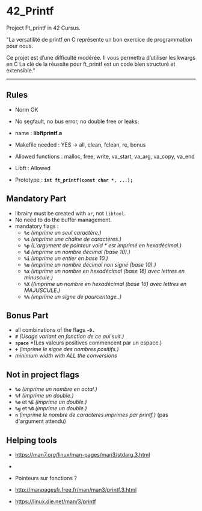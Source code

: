 
# 42_Printf

Project Ft_printf in 42 Cursus.

  

"La versatilité de printf en C représente un bon exercice de programmation pour nous.

Ce projet est d’une difficulté modérée. Il vous permettra d’utiliser les kwargs en C La clé de la réussite pour ft_printf est un code bien structuré et extensible."

  --------------------------------

## Rules

  

- Norm OK

- No segfault, no bus error, no double free or leaks.

- name : **libftprintf.a**

- Makefile needed : YES -> all, clean, fclean, re, bonus

- Allowed functions : malloc, free, write, va_start, va_arg, va_copy, va_end

- Libft : Allowed

- Prototype :   **`int ft_printf(const char *, ...);`**

## Mandatory Part

- librairy must be created with `ar`, not `libtool`.
- No need to do the buffer management.
- mandatory flags : 
	- **`%c`**	*(imprime un seul caractère.)*
	- **`%s`**	*(imprime une chaîne de caractères.)*
	- **`%p`**	*(L’argument de pointeur void \* est imprimé en hexadécimal.)*
	- **`%d`**	*(imprime un nombre décimal (base 10).)*
	- **`%i`**		*(imprime un entier en base 10.)*
	- **`%u`**	*(imprime un nombre décimal non signé (base 10).)*
	- **`%x`**	*(imprime un nombre en hexadécimal (base 16) avec lettres en minuscule.)*
	- **`%X`**	*((imprime un nombre en hexadécimal (base 16) avec lettres en MAJUSCULE.)*
	- **`%%`**	*(imprime un signe de pourcentage..)*


## Bonus Part

- all combinations of the flags **`-0.`**
- **`#`**	*(Usage variant en fonction de ce aui suit.)*
- **`space`**	*(Les valeurs positives commencent par un espace.)
- **`+`** 	*(imprime le signe des nombres positifs.)*
- *minimum width with ALL the conversions*

## Not in project flags

- **`%o`**	*(imprime un nombre en octal.)*
- **`%f`**	*(imprime un double.)*
- **`%e`** et **`%E`**	*(imprime un double.)*
- **`%g`** et **`%G`**	*(imprime un double.)*
- **`n`**	*(imprime le nombre de caracteres imprimes par printf.)* (pas d'argument attendu)



## Helping tools
	
- https://man7.org/linux/man-pages/man3/stdarg.3.html
- 

- Pointeurs sur fonctions ?

- http://manpagesfr.free.fr/man/man3/printf.3.html
- https://linux.die.net/man/3/printf